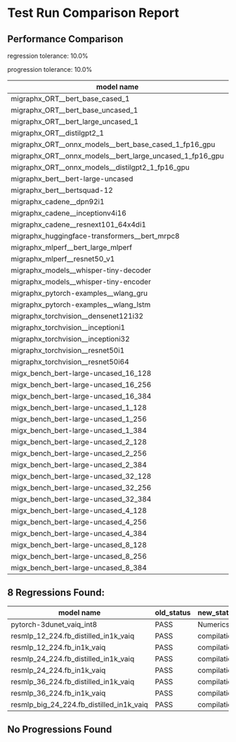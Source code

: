 # Test Run Comparison Report

## Performance Comparison

regression tolerance: 10.0%

progression tolerance: 10.0%

|model name|exit_status|analysis|old_time_ms|new_time_ms|change_ms|percent_change|
|---|---|---|---|---|---|---|
|migraphx_ORT__bert_base_cased_1|PASS|within tol|85.632|90.3449|4.7128|5.5%|
|migraphx_ORT__bert_base_uncased_1|PASS|within tol|86.1524|86.8042|0.6518|0.76%|
|migraphx_ORT__bert_large_uncased_1|PASS|within tol|260.9527|280.7138|19.7611|7.57%|
|migraphx_ORT__distilgpt2_1|PASS|within tol|31.2671|33.9991|2.732|8.74%|
|migraphx_ORT__onnx_models__bert_base_cased_1_fp16_gpu|Numerics|within tol|83.0977|86.2848|3.1871|3.84%|
|migraphx_ORT__onnx_models__bert_large_uncased_1_fp16_gpu|Numerics|within tol|244.0676|265.0549|20.9874|8.6%|
|migraphx_ORT__onnx_models__distilgpt2_1_fp16_gpu|Numerics|within tol|40.5572|41.2926|0.7354|1.81%|
|migraphx_bert__bert-large-uncased|PASS|within tol|410.0501|398.202|-11.8481|-2.89%|
|migraphx_bert__bertsquad-12|PASS|within tol|95.476|86.8644|-8.6116|-9.02%|
|migraphx_cadene__dpn92i1|PASS|regression|186.2736|363.4492|177.1756|95.12%|
|migraphx_cadene__inceptionv4i16|PASS|within tol|7257.2016|6851.1933|-406.0083|-5.59%|
|migraphx_cadene__resnext101_64x4di1|PASS|within tol|330.1171|316.3572|-13.7599|-4.17%|
|migraphx_huggingface-transformers__bert_mrpc8|PASS|within tol|420.8|424.9328|4.1328|0.98%|
|migraphx_mlperf__bert_large_mlperf|Numerics|within tol|456.7549|445.3302|-11.4247|-2.5%|
|migraphx_mlperf__resnet50_v1|PASS|regression|100.8666|111.3024|10.4358|10.35%|
|migraphx_models__whisper-tiny-decoder|PASS|within tol|40.8811|38.1558|-2.7253|-6.67%|
|migraphx_models__whisper-tiny-encoder|Numerics|regression|182.9736|201.4482|18.4746|10.1%|
|migraphx_pytorch-examples__wlang_gru|PASS|regression|70.2852|96.6838|26.3986|37.56%|
|migraphx_pytorch-examples__wlang_lstm|PASS|regression|41.0543|46.1934|5.1391|12.52%|
|migraphx_torchvision__densenet121i32|PASS|within tol|1377.2882|1312.1755|-65.1126|-4.73%|
|migraphx_torchvision__inceptioni1|PASS|progression|258.7426|229.9945|-28.748|-11.11%|
|migraphx_torchvision__inceptioni32|PASS|within tol|6648.7116|6582.8115|-65.9001|-0.99%|
|migraphx_torchvision__resnet50i1|PASS|within tol|99.4756|92.8842|-6.5914|-6.63%|
|migraphx_torchvision__resnet50i64|PASS|within tol|6088.0794|6218.3269|130.2475|2.14%|
|migx_bench_bert-large-uncased_16_128|PASS|within tol|2688.5782|2815.1919|126.6137|4.71%|
|migx_bench_bert-large-uncased_16_256|PASS|regression|4097.8175|4593.8239|496.0064|12.1%|
|migx_bench_bert-large-uncased_16_384|Numerics|within tol|6359.273|5820.1679|-539.1052|-8.48%|
|migx_bench_bert-large-uncased_1_128|PASS|progression|188.254|167.3264|-20.9275|-11.12%|
|migx_bench_bert-large-uncased_1_256|PASS|progression|380.8856|259.6628|-121.2228|-31.83%|
|migx_bench_bert-large-uncased_1_384|PASS|within tol|392.6775|403.5369|10.8594|2.77%|
|migx_bench_bert-large-uncased_2_128|PASS|within tol|464.1775|428.0262|-36.1513|-7.79%|
|migx_bench_bert-large-uncased_2_256|PASS|within tol|646.0645|690.8333|44.7688|6.93%|
|migx_bench_bert-large-uncased_2_384|PASS|within tol|845.906|907.619|61.713|7.3%|
|migx_bench_bert-large-uncased_32_128|PASS|within tol|5134.5125|5323.1451|188.6326|3.67%|
|migx_bench_bert-large-uncased_32_256|PASS|within tol|8841.4288|8096.2312|-745.1976|-8.43%|
|migx_bench_bert-large-uncased_32_384|Numerics|within tol|11939.3575|11143.7281|-795.6294|-6.66%|
|migx_bench_bert-large-uncased_4_128|PASS|within tol|745.4025|788.5566|43.1542|5.79%|
|migx_bench_bert-large-uncased_4_256|PASS|within tol|1125.1086|1229.2148|104.1062|9.25%|
|migx_bench_bert-large-uncased_4_384|PASS|within tol|1749.2347|1824.5955|75.3608|4.31%|
|migx_bench_bert-large-uncased_8_128|PASS|progression|1532.455|1349.8454|-182.6096|-11.92%|
|migx_bench_bert-large-uncased_8_256|PASS|progression|2403.9663|2145.8108|-258.1555|-10.74%|
|migx_bench_bert-large-uncased_8_384|PASS|within tol|3127.1362|3020.5815|-106.5547|-3.41%|

## 8 Regressions Found:

|model name|old_status|new_status|
|---|---|---|
|pytorch-3dunet_vaiq_int8|PASS|Numerics|
|resmlp_12_224.fb_distilled_in1k_vaiq|PASS|compilation|
|resmlp_12_224.fb_in1k_vaiq|PASS|compilation|
|resmlp_24_224.fb_distilled_in1k_vaiq|PASS|compilation|
|resmlp_24_224.fb_in1k_vaiq|PASS|compilation|
|resmlp_36_224.fb_distilled_in1k_vaiq|PASS|compilation|
|resmlp_36_224.fb_in1k_vaiq|PASS|compilation|
|resmlp_big_24_224.fb_distilled_in1k_vaiq|PASS|compilation|

## No Progressions Found

